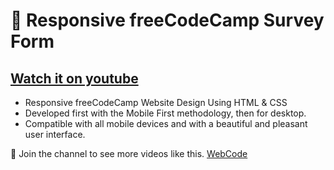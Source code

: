 # 💎 Responsive freeCodeCamp Survey Form

## [Watch it on youtube](https://youtu.be/ZpfdO3LRrjU)

- Responsive freeCodeCamp Website Design Using HTML & CSS
- Developed first with the Mobile First methodology, then for desktop.
- Compatible with all mobile devices and with a beautiful and pleasant user interface.

💙 Join the channel to see more videos like this. [WebCode](https://www.youtube.com/channel/UCfPJ07vvW4CBs6M-vn4ctMQ)
